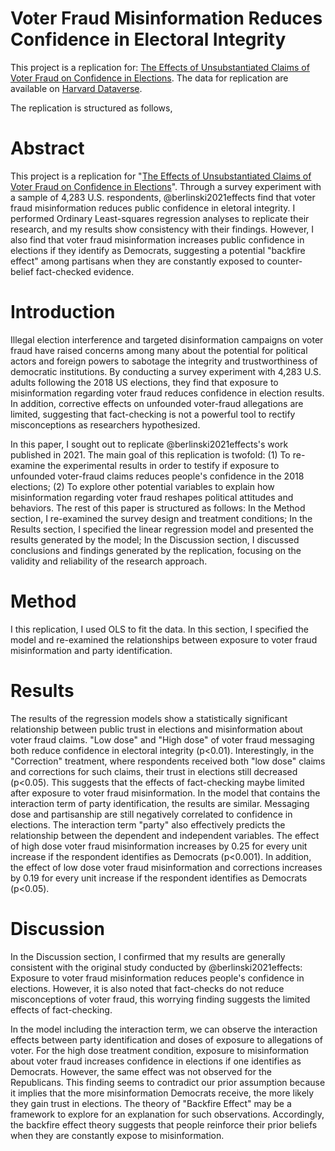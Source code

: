 # Voter Fraud Misinformation Reduces Confidence in Electoral Integrity

This project is a replication for: [The Effects of Unsubstantiated Claims of Voter Fraud on Confidence in Elections](https://www.cambridge.org/core/journals/journal-of-experimental-political-science/article/effects-of-unsubstantiated-claims-of-voter-fraud-on-confidence-in-elections/9B4CE6DF2F573955071948B9F649DF7A). The data for replication are available on [Harvard Dataverse](https://dataverse.harvard.edu/dataset.xhtml?persistentId=doi:10.7910/DVN/530JGJ).  

The replication is structured as follows, 

# Abstract 
This project is a replication for "[The Effects of Unsubstantiated Claims of Voter Fraud on Confidence in Elections](https://www.cambridge.org/core/journals/journal-of-experimental-political-science/article/effects-of-unsubstantiated-claims-of-voter-fraud-on-confidence-in-elections/9B4CE6DF2F573955071948B9F649DF7A)". Through a survey experiment with a sample of 4,283 U.S. respondents, @berlinski2021effects find that voter fraud misinformation reduces public confidence in eletoral integrity. I performed Ordinary Least-squares regression analyses to replicate their research, and my results show consistency with their findings. However, I also find that voter fraud misinformation increases public confidence in elections if they identify as Democrats, suggesting a potential "backfire effect" among partisans when they are constantly exposed to counter-belief fact-checked evidence.   

# Introduction
Illegal election interference and targeted disinformation campaigns on voter fraud have raised concerns among many about the potential for political actors and foreign powers to sabotage the integrity and trustworthiness of democratic institutions. By conducting a survey experiment with 4,283 U.S. adults following the 2018 US elections, they find that exposure to misinformation regarding voter fraud reduces confidence in election results. In addition, corrective effects on unfounded voter-fraud allegations are limited, suggesting that fact-checking is not a powerful tool to rectify misconceptions as researchers hypothesized. 

In this paper, I sought out to replicate @berlinski2021effects's work published in 2021. The main goal of this replication is twofold: (1) To re-examine the experimental results in order to testify if exposure to unfounded voter-fraud claims reduces people's confidence in the 2018 elections; (2) To explore other potential variables to explain how misinformation regarding voter fraud reshapes political attitudes and behaviors. The rest of this paper is structured as follows: In the Method section, I re-examined the survey design and treatment conditions; In the Results section, I specified the linear regression model and presented the results generated by the model; In the Discussion section, I discussed conclusions and findings generated by the replication, focusing on the validity and reliability of the research approach. 

# Method
I this replication, I used OLS to fit the data. In this section, I specified the model and re-examined the relationships between exposure to voter fraud misinformation and party identification. 

# Results 
The results of the regression models show a statistically significant relationship between public trust in elections and misinformation about voter fraud claims. "Low dose" and "High dose" of voter fraud messaging both reduce confidence in electoral integrity (p<0.01). Interestingly, in the "Correction" treatment, where respondents received both "low dose" claims and corrections for such claims, their trust in elections still decreased (p<0.05). This suggests that the effects of fact-checking maybe limited after exposure  to voter fraud misinformation. In the model that contains the interaction term of party identification, the results are similar. Messaging dose and partisanship are still negatively correlated to confidence in elections. The interaction term "party" also effectively predicts the relationship between the dependent and independent variables. The effect of high dose voter fraud misinformation increases by 0.25 for every unit increase if the respondent identifies as Democrats (p<0.001). In addition, the effect of low dose voter fraud misinformation and corrections increases by 0.19 for every unit increase if the respondent identifies as Democrats (p<0.05).

# Discussion  
In the Discussion section, I confirmed that my results are generally consistent with the original study conducted by @berlinski2021effects: Exposure to voter fraud misinformation reduces people's confidence in elections. However, it is also noted that fact-checks do not reduce misconceptions of voter fraud, this worrying finding suggests the limited effects of fact-checking. 

In the model including the interaction term, we can observe the interaction effects between party identification and doses of exposure to allegations of voter. For the high dose treatment condition, exposure to misinformation about voter fraud increases confidence in elections if one identifies as Democrats. However, the same effect was not observed for the Republicans. This finding seems to contradict our prior assumption because it implies that the more misinformation Democrats receive, the more likely they gain trust in elections. The theory of "Backfire Effect" may be a framework to explore for an explanation for such observations. Accordingly, the backfire effect theory suggests that people reinforce their prior beliefs when they are constantly expose to misinformation. 
